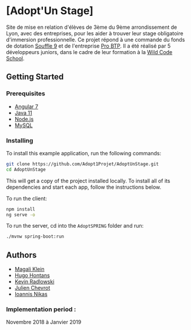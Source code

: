 # [Adopt'Un Stage]

Site de mise en relation d'élèves de 3ème du 9ème arrondissement de Lyon, avec des entreprises, pour les aider à trouver leur stage obligatoire d'immersion professionnelle.
Ce projet répond à une commande du fonds de dotation [Souffle 9](https://www.souffle9.com/) et de l'entreprise [Pro BTP](https://www.probtp.com/part/salarie-accueil.html).
Il a été réalisé par 5 développeurs juniors, dans le cadre de leur formation à la [Wild Code School](https://github.com/WildCodeSchool).


## Getting Started

### Prerequisites

* [Angular 7](https://angular.io/guide/quickstart)
* [Java 11](https://www.oracle.com/technetwork/java/javase/downloads/jdk11-downloads-5066655.html)
* [Node.js](https://nodejs.org/)
* [MySQL](https://dev.mysql.com/downloads/installer/)

### Installing

To install this example application, run the following commands:

```bash
git clone https://github.com/Adopt1Projet/AdoptUnStage.git
cd AdoptUnStage
```

This will get a copy of the project installed locally. To install all of its dependencies and start each app, follow the instructions below.

To run the client:
 
```bash
npm install
ng serve -o
```

To run the server, cd into the `AdoptSPRING` folder and run:
 
```bash
./mvnw spring-boot:run
```

## Authors

* [Magali Klein](https://github.com/Pelican07)
* [Hugo Hontans](https://github.com/Hugo-Hontans)
* [Kevin Radlowski](https://github.com/MaidenQuinn)
* [Julien Chevrot](https://github.com/juliendcode)
* [Ioannis Nikas](https://github.com/Alvardh)

### Implementation period :

Novembre 2018 à Janvier 2019
